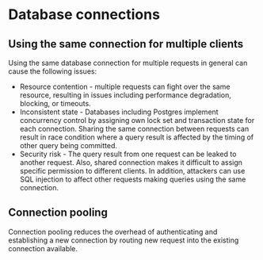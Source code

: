 # Database connections

## Using the same connection for multiple clients

Using the same database connection for multiple requests in general can cause the following issues:

- Resource contention - multiple requests can fight over the same resource, resulting in issues including performance degradation, blocking, or timeouts.
- Inconsistent state - Databases including Postgres implement concurrency control by assigning own lock set and transaction state for each connection. Sharing the same connection between requests can result in race condition where a query result is affected by the timing of other query being committed.
- Security risk - The query result from one request can be leaked to another request. Also, shared connection makes it difficult to assign specific permission to different clients. In addition, attackers can use SQL injection to affect other requests making queries using the same connection.

## Connection pooling

Connection pooling reduces the overhead of authenticating and establishing a new connection by routing new request into the existing connection available.
